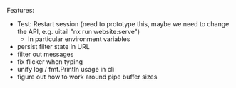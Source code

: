 Features:

- Test: Restart session (need to prototype this, maybe we need to change the API, e.g. uitail "nx run website:serve")
  - In particular environment variables
- persist filter state in URL
- filter out messages
- fix flicker when typing
- unify log / fmt.Println usage in cli
- figure out how to work around pipe buffer sizes
